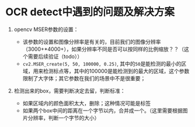 # OCR detect中遇到的问题及解决方案

1. opencv MSER参数的设置：
    * 该参数的设置和图像分辨率是有关的，目前我们的图像分辨率（3000+*4000+），如果分辨率不同是否可以按同样的比例缩放？？（这个需要后续验证（todo））
    * `cv2.MSER_create(5, 50, 100000, 0.25)`, 其中的`50`是能检测的最小的区域，用来检测标点等，其中的100000是能检测到的最大的区域，这个参数限制了大字体；其它参数在我们的场景中不是很重要；

2. 检测出来的box，需要判断决定去留，判断标准：
    * 如果区域内的颜色面积太大，删除；这种情况可能是标签
    * 如果两个box中间的距离在一个字节以内，合并成一个。（这里需要根据图片分辨率，判断一个字节的大小）

